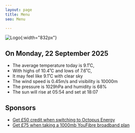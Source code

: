 ```yaml
---
layout: page
title: Menu
seo: Menu

---
```


![Logo](/images/logo.jpg){:width="832px"}

<!-- weather_marker starts -->
## On Monday, 22 September 2025

- The average temperature today is 9.1˚C,
- With highs of 10.4˚C and lows of 7.6˚C,
- It may feel like 9.1˚C with clear sky
- The wind speed is 0.45m/s and visibility is 10000m
- The pressure is 1029hPa and humidity is 68%
- The sun will rise at 05:54 and set at 18:07

<!-- weather_marker ends -->

## Sponsors

- [Get £50 credit when switching to Octopus Energy](https://bit.ly/3oD1nnS)
- [Get £75 when taking a 1000mb YouFibre broadband plan](https://aklam.io/91zWhU?)
